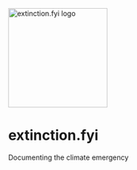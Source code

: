 <img src="https://extinction.fyi/img/extinction-fyi-logo.webp" alt="extinction.fyi logo" width="200px">

# extinction.fyi
Documenting the climate emergency
